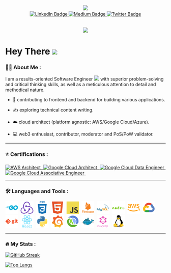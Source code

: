 <div id="header" align="center">
  <img src="https://user-images.githubusercontent.com/20209819/195988856-f340c420-27fa-43af-9723-ad1892ab162a.png" width="100"/>
</div>

<div id="badges" align="center">
  <a href="https://www.linkedin.com">
    <img src="https://img.shields.io/badge/LinkedIn-blue?style=for-the-badge&logo=linkedin&logoColor=white" alt="LinkedIn Badge"/>
  </a>
  <a href="https://medium.com/@bartosian">
    <img src="https://img.shields.io/badge/Medium-red?style=for-the-badge&logo=medium&logoColor=white" alt="Medium Badge"/>
  </a>
  <a href="https://twitter.com/bartosian1">
    <img src="https://img.shields.io/badge/Twitter-blue?style=for-the-badge&logo=twitter&logoColor=white" alt="Twitter Badge"/>
  </a>
</div>

<div id="views-counter" align="center">
  <img src="https://komarev.com/ghpvc/?username=bartosian&style=flat-square&color=blue" alt=""/>
</div>

</br>

<div align="center">
  <img src="https://user-images.githubusercontent.com/20209819/195990996-f758091a-589e-48cc-9439-8518f3d4acbc.png"/>
</div>


<h1>
  Hey There
  <img src="https://media.giphy.com/media/hvRJCLFzcasrR4ia7z/giphy.gif" width="30px"/>
</h1>

### :man_technologist: About Me :

I am a results-oriented Software Engineer <img src="https://media.giphy.com/media/WUlplcMpOCEmTGBtBW/giphy.gif" width="30"> with superior problem-solving and critical thinking skills, as well as a meticulous attention to detail and methodical nature.

- :telescope: contributing to frontend and backend for building various applications.

- :writing_hand: exploring technical content writing.

- :cloud: cloud architect (platform agnostic: AWS/Google Cloud/Azure).

- :computer: web3 enthusiast, contributor, moderator and PoS/PoW validator.

---

### :star: Certifications :

<div>
  <a href="https://www.credly.com/badges/1689682b-0ecd-4f14-93b7-5f60a47844d0?source=linked_in_profile">
    <img src="https://user-images.githubusercontent.com/20209819/195999221-172b8b3d-6a56-4aa2-a4dc-5883a5d9696e.png" title="AWS Architect" alt="AWS Architect" width="50" height="50"/>&nbsp;
  </a>
  <a href="https://www.credential.net/67f408a2-ffdf-4423-9993-4ee272827cbc?key=9363a576423d06afb77d0acb54d68578e5d14ce3acc79a7d4c56e23875c27765">
    <img src="https://user-images.githubusercontent.com/20209819/195999488-35172f58-c3a2-4361-90c6-50794fa7931d.png" title="Google Cloud Architect" alt="Google Cloud Architect" width="50" height="50"/>&nbsp;
  </a>
  <a href="https://www.credential.net/kc7zjdkg?key=66dc816ef8fc205645d94aa058c81ec29d372d13b02294d9b684acb164898bfd">
    <img src="https://user-images.githubusercontent.com/20209819/195999360-2384ef08-a80f-4930-ad3e-8534ee29d37c.png" title="Google Cloud Data Engineer" alt="Google Cloud Data Engineer" width="50" height="50"/>&nbsp;
  </a>
  <a href="https://www.credential.net/oz2g35wr?key=bf0318c31f50ea841e6adb66096cc374ee5d2c3fc6c1062726cb493017825957">
    <img src="https://user-images.githubusercontent.com/20209819/195999411-ed2571a5-a909-48c7-9558-159870a15a91.png" title="Google Cloud Associative Engineer" alt="Google Cloud Associative Engineer" width="50" height="50"/>&nbsp;
  </a>
</div>

---

### :hammer_and_wrench: Languages and Tools :

<div>
  <img src="https://github.com/devicons/devicon/blob/master/icons/go/go-original-wordmark.svg" title="Golang" alt="Golang" width="40" height="40"/>&nbsp;
  <img src="https://github.com/devicons/devicon/blob/master/icons/redux/redux-original.svg" title="Redux" alt="Redux " width="40" height="40"/>&nbsp;
  <img src="https://github.com/devicons/devicon/blob/master/icons/css3/css3-plain-wordmark.svg"  title="CSS3" alt="CSS" width="40" height="40"/>&nbsp;
  <img src="https://github.com/devicons/devicon/blob/master/icons/html5/html5-original.svg" title="HTML5" alt="HTML" width="40" height="40"/>&nbsp;
  <img src="https://github.com/devicons/devicon/blob/master/icons/javascript/javascript-original.svg" title="JavaScript" alt="JavaScript" width="40" height="40"/>&nbsp;
  <img src="https://github.com/devicons/devicon/blob/master/icons/firebase/firebase-plain-wordmark.svg" title="Firebase" alt="Firebase" width="40" height="40"/>&nbsp;
  <img src="https://github.com/devicons/devicon/blob/master/icons/mysql/mysql-original-wordmark.svg" title="MySQL"  alt="MySQL" width="40" height="40"/>&nbsp;
  <img src="https://github.com/devicons/devicon/blob/master/icons/nodejs/nodejs-plain-wordmark.svg" title="NodeJS" alt="NodeJS" width="40" height="40"/>&nbsp;
  <img src="https://github.com/devicons/devicon/blob/master/icons/amazonwebservices/amazonwebservices-plain-wordmark.svg" title="AWS" alt="AWS" width="40" height="40"/>&nbsp;
    <img src="https://github.com/devicons/devicon/blob/master/icons/googlecloud/googlecloud-original.svg" title="GoogleCloud" alt="GoogleCloud" width="40" height="40"/>&nbsp;
  <img src="https://github.com/devicons/devicon/blob/master/icons/git/git-plain-wordmark.svg" title="Git" **alt="Git" width="40" height="40"/>&nbsp;
  <img src="https://github.com/devicons/devicon/blob/master/icons/react/react-original-wordmark.svg" title="React" alt="React" width="40" height="40"/>&nbsp;
  <img src="https://github.com/devicons/devicon/blob/master/icons/python/python-original.svg" title="Python" alt="Python" width="40" height="40"/>&nbsp;
  <img src="https://github.com/devicons/devicon/blob/master/icons/grafana/grafana-original.svg" title="Grafana" alt="Grafana" width="40" height="40"/>&nbsp;
  <img src="https://github.com/devicons/devicon/blob/master/icons/clojure/clojure-original.svg" title="Clojure" alt="Clojure" width="40" height="40"/>&nbsp;
  <img src="https://github.com/devicons/devicon/blob/master/icons/docker/docker-original.svg" title="Docker" alt="Docker" width="40" height="40"/>&nbsp;
  <img src="https://github.com/devicons/devicon/blob/master/icons/graphql/graphql-plain-wordmark.svg" title="Graphql" alt="Graphql" width="40" height="40"/>&nbsp;
  <img src="https://github.com/devicons/devicon/blob/master/icons/linux/linux-original.svg" title="Linux" alt="Linux" width="40" height="40"/>&nbsp;
</div>

---

### :fire: My Stats :

[![GitHub Streak](http://github-readme-streak-stats.herokuapp.com?user=bartosian&theme=dark&background=000000)](https://git.io/streak-stats)

[![Top Langs](https://github-readme-stats.vercel.app/api/top-langs/?username=bartosian&layout=compact&theme=vision-friendly-dark)](https://github.com/anuraghazra/github-readme-stats)
